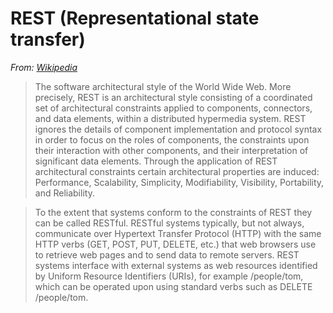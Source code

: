 # REST (Representational state transfer)

*From: [Wikipedia](https://en.wikipedia.org/wiki/Representational_state_transfer)*

> The software architectural style of the World Wide Web. More precisely, REST is an architectural style consisting of a coordinated set of architectural constraints applied to components, connectors, and data elements, within a distributed hypermedia system. REST ignores the details of component implementation and protocol syntax in order to focus on the roles of components, the constraints upon their interaction with other components, and their interpretation of significant data elements. Through the application of REST architectural constraints certain architectural properties are induced: Performance, Scalability, Simplicity, Modifiability, Visibility, Portability, and Reliability.

> To the extent that systems conform to the constraints of REST they can be called RESTful. RESTful systems typically, but not always, communicate over Hypertext Transfer Protocol (HTTP) with the same HTTP verbs (GET, POST, PUT, DELETE, etc.) that web browsers use to retrieve web pages and to send data to remote servers. REST systems interface with external systems as web resources identified by Uniform Resource Identifiers (URIs), for example /people/tom, which can be operated upon using standard verbs such as DELETE /people/tom.
